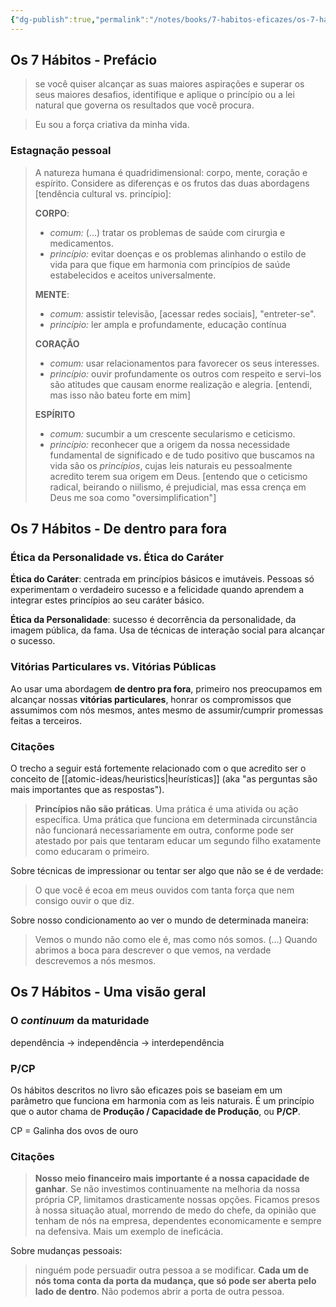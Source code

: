 ```yaml
---
{"dg-publish":true,"permalink":"/notes/books/7-habitos-eficazes/os-7-habitos-introducao/"}
---
```


## Os 7 Hábitos - Prefácio

> se você quiser alcançar as suas maiores aspirações e superar os seus maiores desafios, identifique e aplique o princípio ou a lei natural que governa os resultados que você procura.

> Eu sou a força criativa da minha vida.

### Estagnação pessoal

> A natureza humana é quadridimensional: corpo, mente, coração e espírito. Considere as diferenças e os frutos das duas abordagens \[tendência cultural vs. princípio]:
> 
> **CORPO**:
> 
> - _comum:_ (...) tratar os problemas de saúde com cirurgia e medicamentos.
> - _princípio:_ evitar doenças e os problemas alinhando o estilo de vida para que fique em harmonia com princípios de saúde estabelecidos e aceitos universalmente.
> 
> **MENTE**:
> 
> - _comum:_ assistir televisão, \[acessar redes sociais], "entreter-se".
> - _princípio:_ ler ampla e profundamente, educação contínua
> 
> **CORAÇÃO**
> 
> - _comum:_ usar relacionamentos para favorecer os seus interesses.
> - _princípio:_ ouvir profundamente os outros com respeito e servi-los são atitudes que causam enorme realização e alegria. \[entendi, mas isso não bateu forte em mim]
> 
> **ESPÍRITO**
> 
> - _comum:_ sucumbir a um crescente secularismo e ceticismo.
> - _princípio:_ reconhecer que a origem da nossa necessidade fundamental de significado e de tudo positivo que buscamos na vida são os *princípios*, cujas leis naturais eu pessoalmente acredito terem sua origem em Deus. \[entendo que o ceticismo radical, beirando o niilismo, é prejudicial, mas essa crença em Deus me soa como "oversimplification"]
  

## Os 7 Hábitos - De dentro para fora

### Ética da Personalidade vs. Ética do Caráter

**Ética do Caráter**: centrada em princípios básicos e imutáveis. Pessoas só experimentam o verdadeiro sucesso e a felicidade quando aprendem a integrar estes princípios ao seu caráter básico.

**Ética da Personalidade**: sucesso é decorrência da personalidade, da imagem pública, da fama. Usa de técnicas de interação social para alcançar o sucesso. 

### Vitórias Particulares vs. Vitórias Públicas

Ao usar uma abordagem **de dentro pra fora**, primeiro nos preocupamos em alcançar nossas **vitórias particulares**, honrar os compromissos que assumimos com nós mesmos, antes mesmo de assumir/cumprir promessas feitas a terceiros.


### Citações

O trecho a seguir está fortemente relacionado com o que acredito ser o conceito de [[atomic-ideas/heuristics\|heurísticas]] (aka "as perguntas são mais importantes que as respostas").

> **Princípios não são práticas**. Uma prática é uma ativida ou ação específica. Uma prática que funciona em determinada circunstância não funcionará necessariamente em outra, conforme pode ser atestado por pais que tentaram educar um segundo filho exatamente como educaram o primeiro.

Sobre técnicas de impressionar ou tentar ser algo que não se é de verdade:

> O que você é ecoa em meus ouvidos com tanta força que nem consigo ouvir o que diz.

Sobre nosso condicionamento ao ver o mundo de determinada maneira:

> Vemos o mundo não como ele é, mas como nós somos. (...)
> Quando abrimos a boca para descrever o que vemos, na verdade descrevemos a nós mesmos.




## Os 7 Hábitos - Uma visão geral

### O *continuum* da maturidade

dependência -> independência -> interdependência

### P/CP

Os hábitos descritos no livro são eficazes pois se baseiam em um parâmetro que funciona em harmonia com as leis naturais. É um princípio que o autor chama de **Produção / Capacidade de Produção**, ou **P/CP**.

CP = Galinha dos ovos de ouro

### Citações

> **Nosso meio financeiro mais importante é a nossa capacidade de ganhar**. Se não investimos continuamente na melhoria da nossa própria CP, limitamos drasticamente nossas opções. Ficamos presos à nossa situação atual, morrendo de medo do chefe, da opinião que tenham de nós na empresa, dependentes economicamente e sempre na defensiva. Mais um exemplo de ineficácia.

Sobre mudanças pessoais:

> ninguém pode persuadir outra pessoa a se modificar. **Cada um de nós toma conta da porta da mudança, que só pode ser aberta pelo lado de dentro**. Não podemos abrir a porta de outra pessoa.

